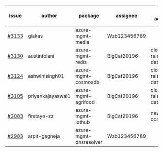 | issue | author | package | assignee | bot advice | created date of issue | target release date | date from target |
| ------ | ------ | ------ | ------ | ------ | ------ | ------ | :-----: |
| [#3133](https://github.com/Azure/sdk-release-request/issues/3133) | giakas | azure-mgmt-media | Wzb123456789 |  | 09-01 | 09-06 |  |
| [#3130](https://github.com/Azure/sdk-release-request/issues/3130) | austintolani | azure-mgmt-redis | BigCat20196 | close to release date.  | 08-30 | 09-01 | -1 |
| [#3124](https://github.com/Azure/sdk-release-request/issues/3124) | ashwinisingh01 | azure-mgmt-cosmosdb | BigCat20196 | close to release date.  | 08-29 | 09-02 | 0 |
| [#3105](https://github.com/Azure/sdk-release-request/issues/3105) | priyankajayaswal1 | azure-mgmt-agrifood | BigCat20196 | close to release date.  | 08-22 | 09-05 | 2 |
| [#3083](https://github.com/Azure/sdk-release-request/issues/3083) | firstaye-zz | azure-mgmt-iothub | BigCat20196 | new comment. | 08-11 | 08-22 |  |
| [#2983](https://github.com/Azure/sdk-release-request/issues/2983) | arpit-gagneja | azure-mgmt-dnsresolver | Wzb123456789 |  | 07-05 | 09-30 |  |
